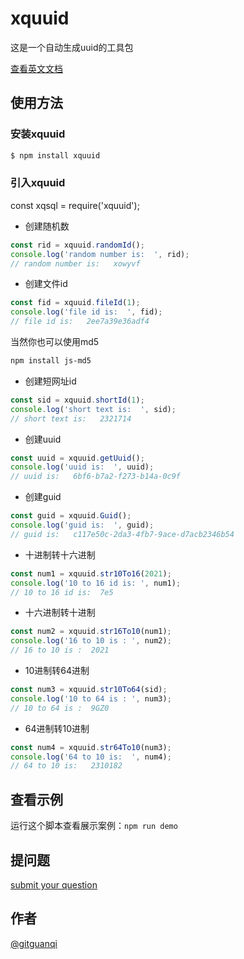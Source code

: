 # xquuid

这是一个自动生成uuid的工具包

[查看英文文档](./README.md)

## 使用方法

### 安装xquuid

```sh
$ npm install xquuid
```

### 引入xquuid

const xqsql = require('xquuid');

+ 创建随机数

```js
const rid = xquuid.randomId();
console.log('random number is:  ', rid);
// random number is:   xowyvf
```

+ 创建文件id

```js
const fid = xquuid.fileId(1);
console.log('file id is:  ', fid);
// file id is:   2ee7a39e36adf4
```

当然你也可以使用md5

```sh
npm install js-md5
```

+ 创建短网址id

```js
const sid = xquuid.shortId(1);
console.log('short text is:  ', sid);
// short text is:   2321714
```

+ 创建uuid

```js
const uuid = xquuid.getUuid();
console.log('uuid is:  ', uuid);
// uuid is:   6bf6-b7a2-f273-b14a-0c9f
```

+ 创建guid

```js
const guid = xquuid.Guid();
console.log('guid is:  ', guid);
// guid is:   c117e50c-2da3-4fb7-9ace-d7acb2346b54
```

+ 十进制转十六进制

```js
const num1 = xquuid.str10To16(2021);
console.log('10 to 16 id is: ', num1);
// 10 to 16 id is:  7e5
```

+ 十六进制转十进制

```js
const num2 = xquuid.str16To10(num1);
console.log('16 to 10 is : ', num2);
// 16 to 10 is :  2021
```

+ 10进制转64进制

```js
const num3 = xquuid.str10To64(sid);
console.log('10 to 64 is : ', num3);
// 10 to 64 is :  9GZ0
```

+ 64进制转10进制

```js
const num4 = xquuid.str64To10(num3);
console.log('64 to 10 is:  ', num4);
// 64 to 10 is:   2310182
```

## 查看示例

运行这个脚本查看展示案例：`npm run demo`

## 提问题

[submit your question](https://github.com/gitguanqi/xquuid/issues/new)

## 作者

[@gitguanqi](https://github.com/gitguanqi)
